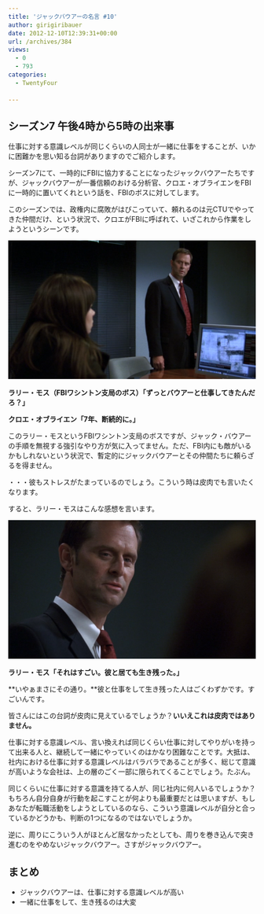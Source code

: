 ```yaml
---
title: 'ジャックバウアーの名言 #10'
author: girigiribauer
date: 2012-12-10T12:39:31+00:00
url: /archives/384
views:
  - 0
  - 793
categories:
  - TwentyFour

---
```

## シーズン7 午後4時から5時の出来事

仕事に対する意識レベルが同じくらいの人同士が一緒に仕事をすることが、いかに困難かを思い知る台詞がありますのでご紹介します。

シーズン7にて、一時的にFBIに協力することになったジャックバウアーたちですが、ジャックバウアーが一番信頼のおける分析官、クロエ・オブライエンをFBIに一時的に置いてくれという話を、FBIのボスに対してします。

このシーズンでは、政権内に腐敗がはびこっていて、頼れるのは元CTUでやってきた仲間だけ、という状況で、クロエがFBIに呼ばれて、いざこれから作業をしようというシーンです。

![ラリー・モス（FBIワシントン支局のボス）「ずっとバウアーと仕事してきたんだろ？」][1]

**ラリー・モス（FBIワシントン支局のボス）「ずっとバウアーと仕事してきたんだろ？」**

**クロエ・オブライエン「7年、断続的に。」**

このラリー・モスというFBIワシントン支局のボスですが、ジャック・バウアーの手順を無視する強引なやり方が気に入ってません。ただ、FBI内にも敵がいるかもしれないという状況で、暫定的にジャックバウアーとその仲間たちに頼らざるを得ません。

・・・彼もストレスがたまっているのでしょう。こういう時は皮肉でも言いたくなります。

すると、ラリー・モスはこんな感想を言います。

![ラリー・モス「それはすごい。彼と居ても生き残った。」][2]

**ラリー・モス「それはすごい。彼と居ても生き残った。」**

**いやぁまさにその通り。**彼と仕事をして生き残った人はごくわずかです。すごいんです。

皆さんにはこの台詞が皮肉に見えているでしょうか？**いいえこれは皮肉ではありません。**

仕事に対する意識レベル、言い換えれば同じくらい仕事に対してやりがいを持って出来る人と、継続して一緒にやっていくのはかなり困難なことです。大抵は、社内における仕事に対する意識レベルはバラバラであることが多く、総じて意識が高いような会社は、上の層のごく一部に限られてくることでしょう。たぶん。

同じくらいに仕事に対する意識を持てる人が、同じ社内に何人いるでしょうか？もちろん自分自身が行動を起こすことが何よりも最重要だとは思いますが、もしあなたが転職活動をしようとしているのなら、こういう意識レベルが自分と合っているかどうかも、判断の1つになるのではないでしょうか。

逆に、周りにこういう人がほとんど居なかったとしても、周りを巻き込んで突き進むのをやめないジャックバウアー。さすがジャックバウアー。

## まとめ

  * ジャックバウアーは、仕事に対する意識レベルが高い
  * 一緒に仕事をして、生き残るのは大変

 [1]: /img/2012/12/24advent10-012.png
 [2]: /img/2012/12/24advent10-022.png

